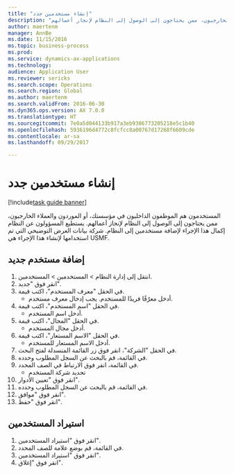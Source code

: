 ```yaml
--- 
title: "إنشاء مستخدمين جدد"
description: "المستخدمون هم الموظفون الداخليون في مؤسستك، أو الموردون والعملاء الخارجيون، ممن يحتاجون إلى الوصول إلى النظام لإنجاز أعمالهم."
author: maertenm
manager: AnnBe
ms.date: 11/15/2016
ms.topic: business-process
ms.prod: 
ms.service: dynamics-ax-applications
ms.technology: 
audience: Application User
ms.reviewer: sericks
ms.search.scope: Operations
ms.search.region: Global
ms.author: maertenm
ms.search.validFrom: 2016-06-30
ms.dyn365.ops.version: AX 7.0.0
ms.translationtype: HT
ms.sourcegitcommit: 7e0a5d044133b917a3eb9386773205218e5c1b40
ms.openlocfilehash: 5936196d4772c8fcfcc8a00767d17268f6609cde
ms.contentlocale: ar-sa
ms.lasthandoff: 09/29/2017

---
```

# <a name="create-new-users"></a>إنشاء مستخدمين جدد

[!include[task guide banner](../../includes/task-guide-banner.md)]

المستخدمون هم الموظفون الداخليون في مؤسستك، أو الموردون والعملاء الخارجيون، ممن يحتاجون إلى الوصول إلى النظام لإنجاز أعمالهم. يستطيع المسؤولون عن النظام إكمال هذا الإجراء لإضافة مستخدمين إلى النظام. شركة بيانات العرض التوضيحي التي تم استخدامها لإنشاء هذا الإجراء هي USMF. 


## <a name="add-a-new-user"></a>إضافة مستخدم جديد
1. انتقل إلى إدارة النظام > المستخدمين > المستخدمين.
2. انقر فوق "جديد".
3. في الحقل "معرف المستخدم"، اكتب قيمة.
    * أدخل معرّفًا فريدًا للمستخدم. يجب إدخال معرف مستخدم.  
4. في الحقل "اسم المستخدم"، اكتب قيمة.
    * أدخل اسم المستخدم.  
5. في الحقل "المجال"، اكتب قيمة.
    * أدخل مجال المستخدم.  
6. في الحقل "الاسم المستعار"، اكتب قيمة.
    * أدخل الاسم المستعار للمستخدم.  
7. في الحقل "الشركة"، انقر فوق زر القائمة المنسدلة لفتح البحث.
8. في القائمة، قم بالبحث عن السجل المطلوب وحدده.
9. في القائمة، انقر فوق الارتباط في الصف المحدد.
    * تحديد شركة المستخدم  
10. انقر فوق "تعيين الأدوار".
11. في القائمة، قم بالبحث عن السجل المطلوب وحدده.
12. انقر فوق "موافق".
13. انقر فوق "حفظ".

## <a name="import-users"></a>استيراد المستخدمين
1. انقر فوق "استيراد المستخدمين".
2. في القائمة، قم بوضع علامة للصف المحدد.
3. انقر فوق "استيراد المستخدمين".
4. انقر فوق "إغلاق".


